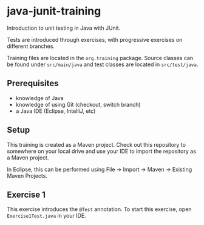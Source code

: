 # java-junit-training

Introduction to unit testing in Java with JUnit.

Tests are introduced through exercises, with progressive exercises on different branches.

Training files are located in the `org.training` package. Source classes can be found under `src/main/java` and test classes are located in `src/test/java`.

## Prerequisites

* knowledge of Java
* knowledge of using Git (checkout, switch branch)
* a Java IDE (Eclipse, IntelliJ, etc)

## Setup

This training is created as a Maven project. Check out this repository to somewhere on your local drive and use your IDE to import the repository as a Maven project.

In Eclipse, this can be performed using File -> Import -> Maven -> Existing Maven Projects.

## Exercise 1

This exercise introduces the `@Test` annotation. To start this exercise, open `Exercise1Test.java` in your IDE.